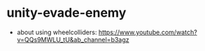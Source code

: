# unity-evade-enemy

* about using wheelcolliders: https://www.youtube.com/watch?v=QQs9MWLU_tU&ab_channel=b3agz